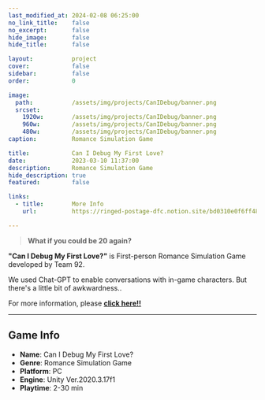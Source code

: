 ```yaml
---
last_modified_at: 2024-02-08 06:25:00
no_link_title:    false
no_excerpt:       false
hide_image:       false
hide_title:       false

layout:           project
cover:            false
sidebar:          false
order:            0

image:
  path:           /assets/img/projects/CanIDebug/banner.png
  srcset:
    1920w:        /assets/img/projects/CanIDebug/banner.png
    960w:         /assets/img/projects/CanIDebug/banner.png
    480w:         /assets/img/projects/CanIDebug/banner.png
caption:          Romance Simulation Game

title:            Can I Debug My First Love?
date:             2023-03-10 11:37:00
description:      Romance Simulation Game
hide_description: true
featured:         false

links:
  - title:        More Info
    url:          https://ringed-postage-dfc.notion.site/bd0310e0f6ff48fba6bbde0a285c109a?pvs=4

---
```


> **What if you could be 20 again?**

**"Can I Debug My First Love?"** is First-person Romance Simulation Game developed by Team 92.

We used Chat-GPT to enable conversations with in-game characters.
But there's a little bit of awkwardness..

For more information, please [**click here!!**](https://ringed-postage-dfc.notion.site/bd0310e0f6ff48fba6bbde0a285c109a?pvs=4)

---
## Game Info

- **Name**: Can I Debug My First Love?
- **Genre**: Romance Simulation Game
- **Platform**: PC
- **Engine**: Unity Ver.2020.3.17f1
- **Playtime**: 2-30 min